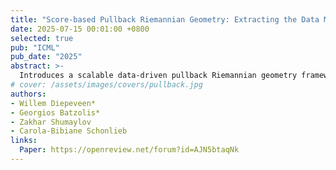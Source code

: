 ```yaml
---
title: "Score-based Pullback Riemannian Geometry: Extracting the Data Manifold Geometry using Anisotropic Flows"
date: 2025-07-15 00:01:00 +0800
selected: true
pub: "ICML"
pub_date: "2025"
abstract: >-
  Introduces a scalable data-driven pullback Riemannian geometry framework with closed-form manifold mapping via anisotropic flows.
# cover: /assets/images/covers/pullback.jpg
authors:
- Willem Diepeveen*
- Georgios Batzolis*
- Zakhar Shumaylov
- Carola-Bibiane Schonlieb
links:
  Paper: https://openreview.net/forum?id=AJN5btaqNk
---
```

